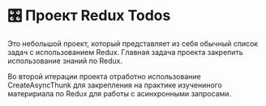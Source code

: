 # 🎛 Проект Redux Todos

Это небольшой проект, который представляет из себя обычный список задач с использованием Redux. Главная задача проекта закрепить использование знаний по Redux.

Во второй итерации проекта отработно использование CreateAsyncThunk для закрепления на практике изучениного материриала по Redux для работы с асинхронными запросами. 
